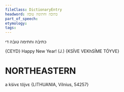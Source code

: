 ```yaml
---
fileClass: DictionaryEntry
headword: כּתיבֿה וחתימה טובֿה
part_of_speech: 
etymology: 
tags: 
---
```

כּתיבֿה וחתימה טובֿה
די

{CEYD}
Happy New Year! (J.) {KSÍVE VEKhSÍME TÓYVE}

NORTHEASTERN
==============

a ks̀ivɛ töjvɛ {LITHUANIA, Vilnius, 54257}